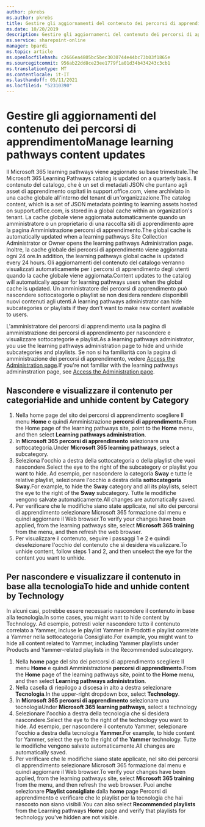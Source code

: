 ```yaml
---
author: pkrebs
ms.author: pkrebs
title: Gestire gli aggiornamenti del contenuto dei percorsi di apprendimento
ms.date: 10/20/2019
description: Gestire gli aggiornamenti del contenuto dei percorsi di apprendimento
ms.service: sharepoint-online
manager: bpardi
ms.topic: article
ms.openlocfilehash: c2666ea4805bc5bec3030744e44bc73b03f1865e
ms.sourcegitcommit: 956ab22dd8ce23ee1779f1a01d34b434243c3cb1
ms.translationtype: MT
ms.contentlocale: it-IT
ms.lasthandoff: 05/11/2021
ms.locfileid: "52310390"
---
```

# <a name="manage-learning-pathways-content-updates"></a><span data-ttu-id="254ce-103">Gestire gli aggiornamenti del contenuto dei percorsi di apprendimento</span><span class="sxs-lookup"><span data-stu-id="254ce-103">Manage learning pathways content updates</span></span>
<span data-ttu-id="254ce-104">Il Microsoft 365 learning pathways viene aggiornato su base trimestrale.</span><span class="sxs-lookup"><span data-stu-id="254ce-104">The Microsoft 365 Learning Pathways catalog is updated on a quarterly basis.</span></span> <span data-ttu-id="254ce-105">Il contenuto del catalogo, che è un set di metadati JSON che puntano agli asset di apprendimento ospitati in support.office.com, viene archiviato in una cache globale all'interno del tenant di un'organizzazione.</span><span class="sxs-lookup"><span data-stu-id="254ce-105">The catalog content, which is a set of JSON metadata pointing to learning assets hosted on support.office.com, is stored in a global cache within an organization's tenant.</span></span> <span data-ttu-id="254ce-106">La cache globale viene aggiornata automaticamente quando un amministratore o un proprietario di una raccolta siti di apprendimento apre la pagina Amministrazione percorsi di apprendimento.</span><span class="sxs-lookup"><span data-stu-id="254ce-106">The global cache is automatically updated when a learning pathways Site Collection Administrator or Owner opens the learning pathways Administration page.</span></span> <span data-ttu-id="254ce-107">Inoltre, la cache globale dei percorsi di apprendimento viene aggiornata ogni 24 ore.</span><span class="sxs-lookup"><span data-stu-id="254ce-107">In addition, the learning pathways global cache is updated every 24 hours.</span></span> <span data-ttu-id="254ce-108">Gli aggiornamenti del contenuto del catalogo verranno visualizzati automaticamente per i percorsi di apprendimento degli utenti quando la cache globale viene aggiornata.</span><span class="sxs-lookup"><span data-stu-id="254ce-108">Content updates to the catalog will automatically appear for learning pathways users when the global cache is updated.</span></span> <span data-ttu-id="254ce-109">Un amministratore dei percorsi di apprendimento può nascondere sottocategorie o playlist se non desidera rendere disponibili nuovi contenuti agli utenti.</span><span class="sxs-lookup"><span data-stu-id="254ce-109">A learning pathways administrator can hide subcategories or playlists if they don't want to make new content available to users.</span></span>

<span data-ttu-id="254ce-110">L'amministratore dei percorsi di apprendimento usa la pagina di amministrazione dei percorsi di apprendimento per nascondere e visualizzare sottocategorie e playlist.</span><span class="sxs-lookup"><span data-stu-id="254ce-110">As a learning pathways administrator, you use the learning pathways administration page to hide and unhide subcategories and playlists.</span></span> <span data-ttu-id="254ce-111">Se non si ha familiarità con la pagina di amministrazione dei percorsi di apprendimento, vedere [Access the Administration page](custom_accessadmin.md).</span><span class="sxs-lookup"><span data-stu-id="254ce-111">If you're not familiar with the learning pathways admininstration page, see [Access the Administration page](custom_accessadmin.md).</span></span>

## <a name="hide-and-unhide-content-by-category"></a><span data-ttu-id="254ce-112">Nascondere e visualizzare il contenuto per categoria</span><span class="sxs-lookup"><span data-stu-id="254ce-112">Hide and unhide content by Category</span></span>
1. <span data-ttu-id="254ce-113">Nella home page del sito dei percorsi di apprendimento scegliere Il menu **Home** e quindi Amministrazione **percorsi di apprendimento.**</span><span class="sxs-lookup"><span data-stu-id="254ce-113">From the Home page of the learning pathways site, point to the **Home** menu, and then select **Learning pathways administration**.</span></span>
2. <span data-ttu-id="254ce-114">In **Microsoft 365 percorsi di apprendimento** selezionare una sottocategoria.</span><span class="sxs-lookup"><span data-stu-id="254ce-114">Under **Microsoft 365 learning pathways**, select a subcategory.</span></span>
3. <span data-ttu-id="254ce-115">Seleziona l'occhio a destra della sottocategoria o della playlist che vuoi nascondere.</span><span class="sxs-lookup"><span data-stu-id="254ce-115">Select the eye to the right of the subcategory or playlist you want to hide.</span></span> <span data-ttu-id="254ce-116">Ad esempio, per nascondere la categoria **Sway** e tutte le relative playlist, selezionare l'occhio a destra della **sottocategoria Sway.**</span><span class="sxs-lookup"><span data-stu-id="254ce-116">For example, to hide the **Sway** category and all its playlists, select the eye to the right of the **Sway** subcategory.</span></span> <span data-ttu-id="254ce-117">Tutte le modifiche vengono salvate automaticamente.</span><span class="sxs-lookup"><span data-stu-id="254ce-117">All changes are automatically saved.</span></span>
4. <span data-ttu-id="254ce-118">Per verificare che le modifiche siano state applicate,  nel sito dei percorsi di apprendimento selezionare Microsoft 365 formazione dal menu e quindi aggiornare il Web browser.</span><span class="sxs-lookup"><span data-stu-id="254ce-118">To verify your changes have been applied, from the learning pathways site, select **Microsoft 365 training** from the menu, and then refresh the web browser.</span></span>
5. <span data-ttu-id="254ce-119">Per visualizzare il contenuto, seguire i passaggi 1 e 2 e quindi deselezionare l'occhio del contenuto che si desidera visualizzare.</span><span class="sxs-lookup"><span data-stu-id="254ce-119">To unhide content, follow steps 1 and 2, and then unselect the eye for the content you want to unhide.</span></span>

## <a name="to-hide-and-unhide-content-by-technology"></a><span data-ttu-id="254ce-120">Per nascondere e visualizzare il contenuto in base alla tecnologia</span><span class="sxs-lookup"><span data-stu-id="254ce-120">To hide and unhide content by Technology</span></span>
<span data-ttu-id="254ce-121">In alcuni casi, potrebbe essere necessario nascondere il contenuto in base alla tecnologia.</span><span class="sxs-lookup"><span data-stu-id="254ce-121">In some cases, you might want to hide content by Technology.</span></span> <span data-ttu-id="254ce-122">Ad esempio, potresti voler nascondere tutto il contenuto correlato a Yammer, incluse le playlist Yammer in Prodotti e playlist correlate a Yammer nella sottocategoria Consigliato.</span><span class="sxs-lookup"><span data-stu-id="254ce-122">For example, you might want to hide all content related to Yammer, including Yammer playlists under Products and Yammer-related playlists in the Recommended subcategory.</span></span>

1. <span data-ttu-id="254ce-123">Nella **home** page del sito dei percorsi di apprendimento scegliere Il menu **Home** e quindi Amministrazione **percorsi di apprendimento.**</span><span class="sxs-lookup"><span data-stu-id="254ce-123">From the **Home** page of the learning pathways site, point to the **Home** menu, and then select **Learning pathways administration**.</span></span>
2. <span data-ttu-id="254ce-124">Nella casella di riepilogo a discesa in alto a destra selezionare **Tecnologia**.</span><span class="sxs-lookup"><span data-stu-id="254ce-124">In the upper-right dropdown box, select **Technology**.</span></span>
3. <span data-ttu-id="254ce-125">In **Microsoft 365 percorsi di apprendimento** selezionare una tecnologia</span><span class="sxs-lookup"><span data-stu-id="254ce-125">Under **Microsoft 365 learning pathways**, select a technology</span></span>
4. <span data-ttu-id="254ce-126">Selezionare l'occhio a destra della tecnologia che si desidera nascondere.</span><span class="sxs-lookup"><span data-stu-id="254ce-126">Select the eye to the right of the technology you want to hide.</span></span> <span data-ttu-id="254ce-127">Ad esempio, per nascondere il contenuto Yammer, selezionare l'occhio a destra della tecnologia **Yammer.**</span><span class="sxs-lookup"><span data-stu-id="254ce-127">For example, to hide content for Yammer, select the eye to the right of the **Yammer** technology.</span></span> <span data-ttu-id="254ce-128">Tutte le modifiche vengono salvate automaticamente.</span><span class="sxs-lookup"><span data-stu-id="254ce-128">All changes are automatically saved.</span></span>
5. <span data-ttu-id="254ce-129">Per verificare che le modifiche siano state applicate,  nel sito dei percorsi di apprendimento selezionare Microsoft 365 formazione dal menu e quindi aggiornare il Web browser.</span><span class="sxs-lookup"><span data-stu-id="254ce-129">To verify your changes have been applied, from the learning pathways site, select **Microsoft 365 training** from the menu, and then refresh the web browser.</span></span> <span data-ttu-id="254ce-130">Puoi anche selezionare **Playlist consigliate** dalla **home** page Percorsi di apprendimento e verificare che le playlist per la tecnologia che hai nascosto non siano visibili.</span><span class="sxs-lookup"><span data-stu-id="254ce-130">You can also select **Recommended playlists** from the Learning pathways **Home** page and verify that playlists for technology you've hidden are not visible.</span></span>

